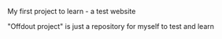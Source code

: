 My first project to learn - a test website

"Offdout project" is just a repository for myself to test and learn